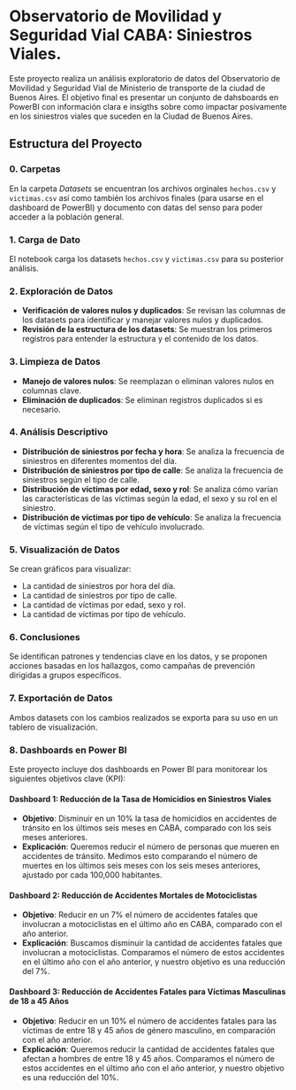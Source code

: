 # Observatorio de Movilidad y Seguridad Vial CABA: Siniestros Viales.

Este proyecto realiza un análisis exploratorio de datos del Observatorio de Movilidad y Seguridad Vial de Ministerio de transporte de la ciudad de Buenos Aires. El objetivo final es presentar un conjunto de dahsboards en PowerBI con información clara e insigths sobre como impactar posivamente en los siniestros viales que suceden en la Ciudad de Buenos Aires. 

## Estructura del Proyecto

### 0. Carpetas
En la carpeta *Datasets* se encuentran los archivos orginales `hechos.csv` y `victimas.csv` así como también los archivos finales (para usarse en el dashboard de PowerBI) y documento con datas del senso para poder acceder a la población general.

### 1. Carga de Dato
El notebook carga los datasets `hechos.csv` y `victimas.csv` para su posterior análisis.

### 2. Exploración de Datos
- **Verificación de valores nulos y duplicados**: Se revisan las columnas de los datasets para identificar y manejar valores nulos y duplicados.
- **Revisión de la estructura de los datasets**: Se muestran los primeros registros para entender la estructura y el contenido de los datos.

### 3. Limpieza de Datos
- **Manejo de valores nulos**: Se reemplazan o eliminan valores nulos en columnas clave.
- **Eliminación de duplicados**: Se eliminan registros duplicados si es necesario.

### 4. Análisis Descriptivo
- **Distribución de siniestros por fecha y hora**: Se analiza la frecuencia de siniestros en diferentes momentos del día.
- **Distribución de siniestros por tipo de calle**: Se analiza la frecuencia de siniestros según el tipo de calle.
- **Distribución de víctimas por edad, sexo y rol**: Se analiza cómo varían las características de las víctimas según la edad, el sexo y su rol en el siniestro.
- **Distribución de víctimas por tipo de vehículo**: Se analiza la frecuencia de víctimas según el tipo de vehículo involucrado.

### 5. Visualización de Datos
Se crean gráficos para visualizar:
- La cantidad de siniestros por hora del día.
- La cantidad de siniestros por tipo de calle.
- La cantidad de víctimas por edad, sexo y rol.
- La cantidad de víctimas por tipo de vehículo.

### 6. Conclusiones
Se identifican patrones y tendencias clave en los datos, y se proponen acciones basadas en los hallazgos, como campañas de prevención dirigidas a grupos específicos.

### 7. Exportación de Datos
Ambos datasets con los cambios realizados se exporta para su uso en un tablero de visualización.

### 8. Dashboards en Power BI

Este proyecto incluye dos dashboards en Power BI para monitorear los siguientes objetivos clave (KPI):

#### Dashboard 1: Reducción de la Tasa de Homicidios en Siniestros Viales
- **Objetivo**: Disminuir en un 10% la tasa de homicidios en accidentes de tránsito en los últimos seis meses en CABA, comparado con los seis meses anteriores.
- **Explicación**: Queremos reducir el número de personas que mueren en accidentes de tránsito. Medimos esto comparando el número de muertes en los últimos seis meses con los seis meses anteriores, ajustado por cada 100,000 habitantes.

#### Dashboard 2: Reducción de Accidentes Mortales de Motociclistas
- **Objetivo**: Reducir en un 7% el número de accidentes fatales que involucran a motociclistas en el último año en CABA, comparado con el año anterior.
- **Explicación**: Buscamos disminuir la cantidad de accidentes fatales que involucran a motociclistas. Comparamos el número de estos accidentes en el último año con el año anterior, y nuestro objetivo es una reducción del 7%.

#### Dashboard 3: Reducción de Accidentes Fatales para Víctimas Masculinas de 18 a 45 Años
- **Objetivo**: Reducir en un 10% el número de accidentes fatales para las víctimas de entre 18 y 45 años de género masculino, en comparación con el año anterior.
- **Explicación**: Queremos reducir la cantidad de accidentes fatales que afectan a hombres de entre 18 y 45 años. Comparamos el número de estos accidentes en el último año con el año anterior, y nuestro objetivo es una reducción del 10%.


